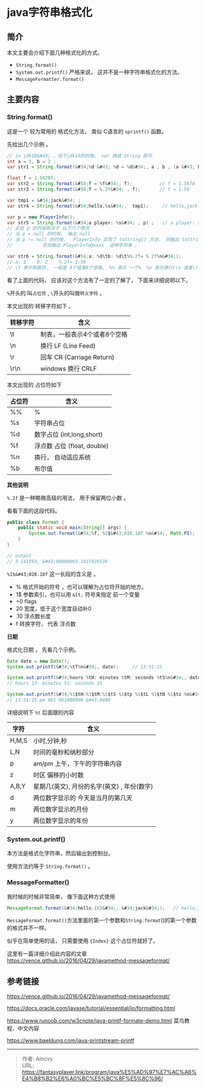 # java字符串格式化


## 简介

本文主要会介绍下面几种格式化的方式。

- `String.format()`
- `System.out.printf()`      严格来说， 这并不是一种字符串格式化的方法。
- `MessageFormatter.format()`

## 主要内容


### String.format()

这是一个 较为常用的 格式化方法， 类似 C语言的 `sprintf()` 函数。 

先给出几个示例 。

```java
// in jdk10&#43; ，低于jdk10的时候， var 换成 String 即可
int a = 1, b = 2 ;
var str1 = String.format(&#34;%d &#43; %d = %d&#34;, a , b , (a &#43; b) );  // 1 &#43; 2 = 3

float f = 1.5678f;
var str2 = String.format(&#34;f = %f&#34;, f);          // f = 1.5678
var str3 = String.format(&#34;f = %.2f&#34; , f);       // f = 1.56

var tmp1 = &#34;jack&#34; ;
var str4 = String.format(&#34;hello,%s&#34;,  tmp1);     // hello,jack

var p = new PlayerInfo();
var str5 = String.format(&#34;a player: %s&#34; , p) ;   // a player: xxxxx
// 此处 p 的内容取决于 以下几个情况
// 当 p = null 的时候， 输出 null
// 当 p != null 的时候，  PlayerInfo 实现了 toString() 方法， 则输出 toString() 方法的返回值
// 			 否则输出 PlayerInfo@xxxx  这种字符串 。 

var str6 = String.format(&#34;a: %d\tb: %d\t%%.2f= %.2f%n&#34;);
// a: 1    b: 2    %.2f= 1.56
// \t 表示制表符， 一般是 4个或者8个空格。 %% 表示 一个%  %n 表示换行(\n 或者\r\n  取决于系统)
```

看了上面的代码， 应该对这个方法有了一定的了解了， 下面来详细说明以下。 

`%`开头的 叫`占位符` , `\`开头的叫做`转义字符` 。

本文出现的 转移字符如下 。 

| 转移字符 | 含义                         |
| -------- | ---------------------------- |
| \t       | 制表，一般表示4个或者8个空格 |
| \n       | 换行   LF (Line Feed)        |
| \r       | 回车   CR (Carriage Return)  |
| \r\n     | windows 换行  CRLF           |

本文出现的 占位符如下

| 占位符 | 含义                        |
| ------ | --------------------------- |
| %%     | %                           |
| %s     | 字符串占位                  |
| %d     | 数字占位 (int,long,short)   |
| %f     | 浮点数 占位 (float, double) |
| %n     | 换行， 自动适应系统         |
| %b     | 布尔值                      |

**其他说明**

`%.2f` 是一种略微高级的用法， 用于保留两位小数 。 

看看下面的这段代码。

```java
public class Format {
    public static void main(String[] args) {
        System.out.format(&#34;%f, %1$&#43;020.10f %n&#34;, Math.PI);
    }
}

// output
// 3.141593, &#43;00000003.1415926536
```

`%1$&#43;020.10f` 这一长段的含义是 。

- %  格式开始的符号 ，也可以理解为占位符开始的地方。
- 1$   参数索引，也可以用 `&lt;` 符号来指定 前一个变量
- &#43;0   flags
- 20    宽度，低于这个宽度自动补0
- .10   浮点数长度
- f     转换字符， 代表 浮点数 



**日期**

格式化日期 ， 先看几个示例。

```java
Date date = new Date();
System.out.printf(&#34;%tT%n&#34;, date);     // 13:51:15

System.out.printf(&#34;hours %tH: minutes %tM: seconds %tS%n&#34;, date, date, date);
// hours 13: minutes 51: seconds 15

System.out.printf(&#34;%1$tH:%1$tM:%1$tS %1$tp %1$tL %1$tN %1$tz %n&#34;, date);
// 13:51:15 pm 061 061000000 &#43;0400
```

详细说明下 `%t` 后面跟的内容

| 字符  | 含义                                         |
| ----- | -------------------------------------------- |
| H,M,S | 小时,分钟,秒                                 |
| L,N   | 时间的毫秒和纳秒部分                         |
| p     | am/pm   上午，下午的字符串内容               |
| z     | 时区 偏移的小时数                            |
| A,B,Y | 星期几(英文),  月份的名字(英文) , 年份(数字) |
| d     | 两位数字显示的 今天是当月的第几天            |
| m     | 两位数字显示的月份                           |
| y     | 两位数字显示的年份                           |





### System.out.printf()

本方法是格式化字符串，然后输出到控制台。 

使用方法约等于 `String.format()`  。  



### MessageFormatter()

我时候的时候非常简单， 像下面这种方式使用

```java
MessageFormat.format(&#34;hello,{0}&#34;, &#34;jack&#34;);   // hello,jack
```



`MessageFormat.format()`方法里面的第一个参数和`String.format`()的第一个参数的格式并不一样。

似乎在简单使用的话， 只需要使用 `{Index}` 这个占位符就好了。 

这里有一篇详细介绍此内容的文章 https://vence.github.io/2016/04/29/javamethod-messageformat/ 





## 参考链接

https://vence.github.io/2016/04/29/javamethod-messageformat/ 

https://docs.oracle.com/javase/tutorial/essential/io/formatting.html

https://www.runoob.com/w3cnote/java-printf-formate-demo.html  菜鸟教程，中文内容

https://www.baeldung.com/java-printstream-printf



---

> 作者: Aincvy  
> URL: https://fantasyplayer.link/program/java%E5%AD%97%E7%AC%A6%E4%B8%B2%E6%A0%BC%E5%BC%8F%E5%8C%96/  

